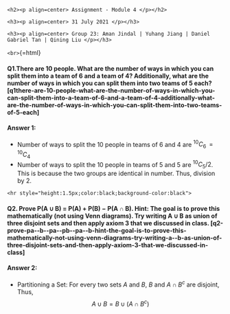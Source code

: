 <div class="cell markdown" markdown="1">

```{=html}
<h2><p align=center> Assignment - Module 4 </p></h2>
```
```{=html}
<h3><p align=center> 31 July 2021 </p></h3>
```
```{=html}
<h3><p align=center> Group 23: Aman Jindal | Yuhang Jiang | Daniel Gabriel Tan | Qining Liu </p></h3>
```
`<br>`{=html}

</div>

<div class="cell markdown" markdown="1">

#### Q1.There are 10 people. What are the number of ways in which you can split them into a team of 6 and a team of 4? Additionally, what are the number of ways in which you can split them into two teams of 5 each? [q1there-are-10-people-what-are-the-number-of-ways-in-which-you-can-split-them-into-a-team-of-6-and-a-team-of-4-additionally-what-are-the-number-of-ways-in-which-you-can-split-them-into-two-teams-of-5-each]

</div>

<div class="cell markdown" markdown="1">

#### Answer 1:

-   Number of ways to split the 10 people in teams of 6 and 4 are
    $^{10}C_{6}\, =\,^{10}C_{4}$
-   Number of ways to split the 10 people in teams of 5 and 5 are
    $^{10}C_{5}/2$. This is because the two groups are identical in
    number. Thus, division by 2.

</div>

<div class="cell markdown" markdown="1">

```{=html}
<hr style="height:1.5px;color:black;background-color:black">
```

</div>

<div class="cell markdown" markdown="1">

#### Q2. Prove P(A ∪ B) = P(A) + P(B) − P(A ∩ B). Hint: The goal is to prove this mathematically (not using Venn diagrams). Try writing A ∪ B as union of three disjoint sets and then apply axiom 3 that we discussed in class. [q2-prove-pa--b--pa--pb--pa--b-hint-the-goal-is-to-prove-this-mathematically-not-using-venn-diagrams-try-writing-a--b-as-union-of-three-disjoint-sets-and-then-apply-axiom-3-that-we-discussed-in-class]

</div>

<div class="cell markdown" markdown="1">

#### Answer 2:

-   Partitioning a Set: For every two sets $A$ and $B$, $B$ and
    $A \cap B^c$ are disjoint, Thus, $$A \cup B = B \cup (A \cap B^c)$$

</div>

<div class="cell code" markdown="1">

``` python
```

</div>
